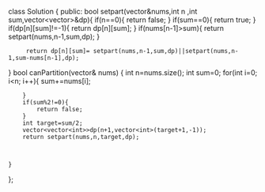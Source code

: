 class Solution {
public:
 bool setpart(vector<int>&nums,int n ,int sum,vector<vector<int>>&dp){
    if(n==0){
        return false;
    }
    if(sum==0){
        return true;
    }
    if(dp[n][sum]!=-1){
        return dp[n][sum];
    }
    if(nums[n-1]>sum){
        return setpart(nums,n-1,sum,dp);
    }

         return dp[n][sum]= setpart(nums,n-1,sum,dp)||setpart(nums,n-1,sum-nums[n-1],dp);
    
 }
    bool canPartition(vector<int>& nums) {
        int n=nums.size();
        int sum=0;
        for(int i=0; i<n; i++){
            sum+=nums[i];

        }
        if(sum%2!=0){
            return false;
        }
        int target=sum/2;
        vector<vector<int>>dp(n+1,vector<int>(target+1,-1));
        return setpart(nums,n,target,dp);
        
    
        
    }
};
